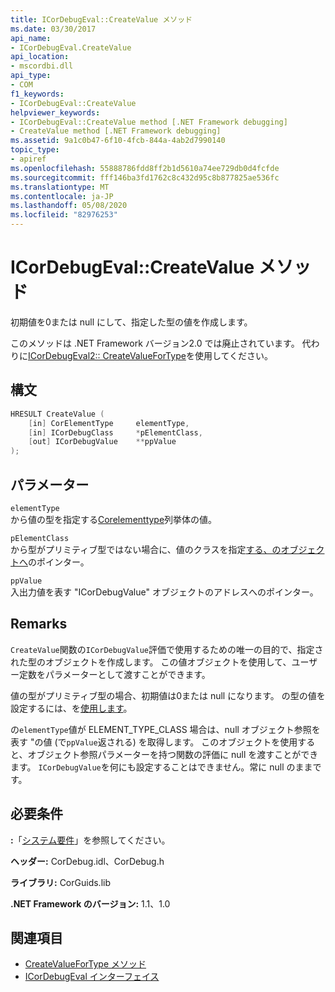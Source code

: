```yaml
---
title: ICorDebugEval::CreateValue メソッド
ms.date: 03/30/2017
api_name:
- ICorDebugEval.CreateValue
api_location:
- mscordbi.dll
api_type:
- COM
f1_keywords:
- ICorDebugEval::CreateValue
helpviewer_keywords:
- ICorDebugEval::CreateValue method [.NET Framework debugging]
- CreateValue method [.NET Framework debugging]
ms.assetid: 9a1c0b47-6f10-4fcb-844a-4ab2d7990140
topic_type:
- apiref
ms.openlocfilehash: 55888786fdd8ff2b1d5610a74ee729db0d4fcfde
ms.sourcegitcommit: fff146ba3fd1762c8c432d95c8b877825ae536fc
ms.translationtype: MT
ms.contentlocale: ja-JP
ms.lasthandoff: 05/08/2020
ms.locfileid: "82976253"
---
```

# <a name="icordebugevalcreatevalue-method"></a>ICorDebugEval::CreateValue メソッド
初期値を0または null にして、指定した型の値を作成します。  
  
 このメソッドは .NET Framework バージョン2.0 では廃止されています。 代わりに[ICorDebugEval2:: CreateValueForType](icordebugeval2-createvaluefortype-method.md)を使用してください。  
  
## <a name="syntax"></a>構文  
  
```cpp  
HRESULT CreateValue (  
    [in] CorElementType     elementType,  
    [in] ICorDebugClass     *pElementClass,  
    [out] ICorDebugValue    **ppValue  
);  
```  
  
## <a name="parameters"></a>パラメーター  
 `elementType`  
 から値の型を指定する[Corelementtype](../metadata/corelementtype-enumeration.md)列挙体の値。  
  
 `pElementClass`  
 から型がプリミティブ型ではない場合に、値のクラスを指定[する、のオブジェクトへ](icordebugclass-interface.md)のポインター。  
  
 `ppValue`  
 入出力値を表す "ICorDebugValue" オブジェクトのアドレスへのポインター。  
  
## <a name="remarks"></a>Remarks  
 `CreateValue`関数の`ICorDebugValue`評価で使用するための唯一の目的で、指定された型のオブジェクトを作成します。 この値オブジェクトを使用して、ユーザー定数をパラメーターとして渡すことができます。  
  
 値の型がプリミティブ型の場合、初期値は0または null になります。 の型の値を設定するには、を[使用します](icordebuggenericvalue-setvalue-method.md)。  
  
 の`elementType`値が ELEMENT_TYPE_CLASS 場合は、null オブジェクト参照を表す "の値 (で`ppValue`返される) を取得します。 このオブジェクトを使用すると、オブジェクト参照パラメーターを持つ関数の評価に null を渡すことができます。 `ICorDebugValue`を何にも設定することはできません。常に null のままです。  
  
## <a name="requirements"></a>必要条件  
 **:**「[システム要件](../../get-started/system-requirements.md)」を参照してください。  
  
 **ヘッダー:** CorDebug.idl、CorDebug.h  
  
 **ライブラリ:** CorGuids.lib  
  
 **.NET Framework のバージョン:** 1.1、1.0  
  
## <a name="see-also"></a>関連項目

- [CreateValueForType メソッド](icordebugeval2-createvaluefortype-method.md)
- [ICorDebugEval インターフェイス](icordebugeval-interface.md)

